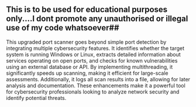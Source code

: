 ## This is to be used for educational purposes only....I dont promote any unauthorised or illegal use of my code whatsoever##
This upgraded port scanner goes beyond simple port detection by integrating multiple cybersecurity features. 
It identifies whether the target system is running Windows or Linux, extracts detailed information about services operating on open ports, and checks for known vulnerabilities using an external database or API. 
By implementing multithreading, it significantly speeds up scanning, making it efficient for large-scale assessments. 
Additionally, it logs all scan results into a file, allowing for later analysis and documentation. 
These enhancements make it a powerful tool for cybersecurity professionals looking to analyze network security and identify potential threats.
